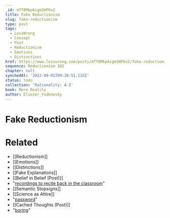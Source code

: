 ```yaml
---
_id: mTf8MkpAigm3HP6x2
title: Fake Reductionism
slug: fake-reductionism
type: post
tags:
  - LessWrong
  - Concept
  - Post
  - Reductionism
  - Emotions
  - Distinctions
href: https://www.lesswrong.com/posts/mTf8MkpAigm3HP6x2/fake-reductionism
sequence: Reductionism 101
chapter: null
synchedAt: '2022-09-01T09:28:51.115Z'
status: todo
collection: 'Rationality: A-Z'
book: Mere Reality
author: Eliezer_Yudkowsky
---
```


# Fake Reductionism


# Related

- [[Reductionism]]
- [[Emotions]]
- [[Distinctions]]
- [[Fake Explanations]]
- [[Belief in Belief (Post)]]
- "[recordings to recite back in the classroom](/lw/iq/guessing_the_teachers_password/)"
- [[Semantic Stopsigns]]
- [[Science as Attire]]
- "[password](/lw/iq/guessing_the_teachers_password/)"
- [[Cached Thoughts (Post)]]
- "[boring](/lw/j3/science_as_curiositystopper/)"
